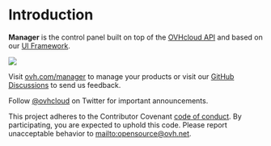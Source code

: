 # Introduction

**Manager** is the control panel built on top of the [OVHcloud API](https://api.ovh.com/) and based on our [UI Framework](https://github.com/ovh/ovh-ui-kit).

![](/manager/assets/img/control-panel.jpg)

Visit [ovh.com/manager](https://ovh.com/manager) to manage your products or visit our [GitHub Discussions](https://github.com/ovh/manager/discussions) to send us feedback.

Follow [@ovhcloud](https://twitter.com/ovhcloud) on Twitter for important
announcements.

This project adheres to the Contributor Covenant [code of conduct](https://github.com/ovh/.github/tree/master/CODE_OF_CONDUCT.md).
By participating, you are expected to uphold this code. Please report unacceptable behavior to <mailto:opensource@ovh.net>.
